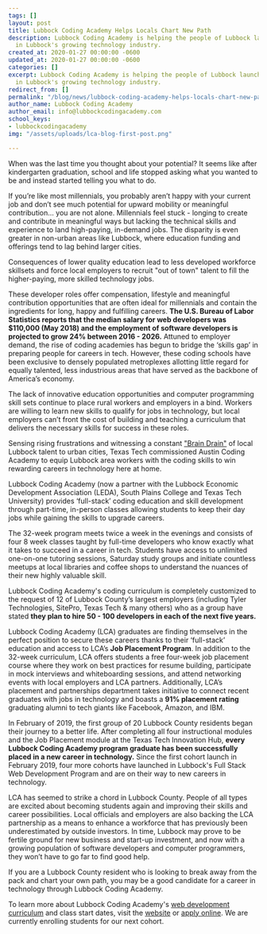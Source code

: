 ```yaml
---
tags: []
layout: post
title: Lubbock Coding Academy Helps Locals Chart New Path
description: Lubbock Coding Academy is helping the people of Lubbock launch new careers
  in Lubbock's growing technology industry.
created_at: 2020-01-27 00:00:00 -0600
updated_at: 2020-01-27 00:00:00 -0600
categories: []
excerpt: Lubbock Coding Academy is helping the people of Lubbock launch new careers
  in Lubbock's growing technology industry.
redirect_from: []
permalink: "/blog/news/lubbock-coding-academy-helps-locals-chart-new-path/"
author_name: Lubbock Coding Academy
author_email: info@lubbockcodingacademy.com
school_keys:
- lubbockcodingacademy
img: "/assets/uploads/lca-blog-first-post.png"

---
```


When was the last time you thought about your potential? It seems like after kindergarten graduation, school and life stopped asking what you wanted to be and instead started telling you what to do.

If you’re like most millennials, you probably aren’t happy with your current job and don’t see much potential for upward mobility or meaningful contribution… you are not alone. Millennials feel stuck - longing to create and contribute in meaningful ways but lacking the technical skills and experience to land high-paying, in-demand jobs. The disparity is even greater in non-urban areas like Lubbock, where education funding and offerings tend to lag behind larger cities.

Consequences of lower quality education lead to less developed workforce skillsets and force local employers to recruit "out of town" talent to fill the higher-paying, more skilled technology jobs.

These developer roles offer compensation, lifestyle and meaningful contribution opportunities that are often ideal for millennials and contain the ingredients for long, happy and fulfilling careers. **The U.S. Bureau of Labor Statistics reports that the median salary for web developers was $110,000 (May 2018) and the employment of software developers is projected to grow 24% between 2016 - 2026.** Attuned to employer demand, the rise of coding academies has begun to bridge the ‘skills gap’ in preparing people for careers in tech. However, these coding schools have been exclusive to densely populated metroplexes allotting little regard for equally talented, less industrious areas that have served as the backbone of America’s economy.

The lack of innovative education opportunities and computer programming skill sets continue to place rural workers and employers in a bind. Workers are willing to learn new skills to qualify for jobs in technology, but local employers can’t front the cost of building and teaching a curriculum that delivers the necessary skills for success in these roles.

Sensing rising frustrations and witnessing a constant ["Brain Drain"](https://www.listenmoneymatters.com/what-is-brain-drain/) of local Lubbock talent to urban cities, Texas Tech commissioned Austin Coding Academy to equip Lubbock area workers with the coding skills to win rewarding careers in technology here at home.

Lubbock Coding Academy (now a partner with the Lubbock Economic Development Association (LEDA), South Plains College and Texas Tech University) provides ‘full-stack’ coding education and skill development through part-time, in-person classes allowing students to keep their day jobs while gaining the skills to upgrade careers.

The 32-week program meets twice a week in the evenings and consists of four 8 week classes taught by full-time developers who know exactly what it takes to succeed in a career in tech. Students have access to unlimited one-on-one tutoring sessions, Saturday study groups and initiate countless meetups at local libraries and coffee shops to understand the nuances of their new highly valuable skill.

Lubbock Coding Academy's coding curriculum is completely customized to the request of 12 of Lubbock County’s largest employers (including Tyler Technologies, SitePro, Texas Tech & many others) who as a group have stated **they plan to hire 50 - 100 developers in each of the next five years.**

Lubbock Coding Academy (LCA) graduates are finding themselves in the perfect position to secure these careers thanks to their ‘full-stack’ education and access to LCA’s **Job Placement Program**. In addition to the 32-week curriculum, LCA offers students a free four-week job placement course where they work on best practices for resume building, participate in mock interviews and whiteboarding sessions, and attend networking events with local employers and LCA partners. Additionally, LCA’s placement and partnerships department takes initiative to connect recent graduates with jobs in technology and boasts a **91% placement rating** graduating alumni to tech giants like Facebook, Amazon, and IBM.

In February of 2019, the first group of 20 Lubbock County residents began their journey to a better life. After completing all four instructional modules and the Job Placement module at the Texas Tech Innovation Hub, **every Lubbock Coding Academy program graduate has been successfully placed in a new career in technology.** Since the first cohort launch in February 2019, four more cohorts have launched in Lubbock's Full Stack Web Development Program and are on their way to new careers in technology.

LCA has seemed to strike a chord in Lubbock County. People of all types are excited about becoming students again and improving their skills and career possibilities. Local officials and employers are also backing the LCA partnership as a means to enhance a workforce that has previously been underestimated by outside investors. In time, Lubbock may prove to be fertile ground for new business and start-up investment, and now with a growing population of software developers and computer programmers, they won’t have to go far to find good help.

If you are a Lubbock County resident who is looking to break away from the pack and chart your own path, you may be a good candidate for a career in technology through Lubbock Coding Academy.

To learn more about Lubbock Coding Academy's [web development curriculum](https://lubbockcodingacademy.com/web-dev/) and class start dates, visit the [website](https://lubbockcodingacademy.com/) or [apply online](https://austincodingacademy.com/apply/). We are currently enrolling students for our next cohort.
